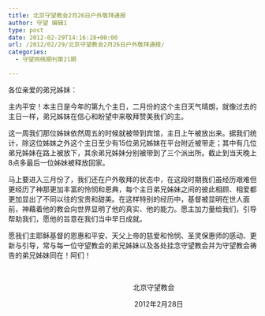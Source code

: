 ```yaml
---
title: 北京守望教会2月26日户外敬拜通报
author: 守望 编辑1
type: post
date: 2012-02-29T14:16:28+00:00
url: /2012/02/29/北京守望教会2月26日户外敬拜通报/
categories:
  - 守望网络期刊第21期

---
```

<p style="text-align: left;" align="center">
  各位亲爱的弟兄姊妹：
</p>

主内平安！本主日是今年的第九个主日，二月份的这个主日天气晴朗，就像过去的主日一样，弟兄姊妹在信心和盼望中来敬拜赞美我们的主。

这一周我们那位姊妹依然周五的时候就被带到宾馆，主日上午被放出来。据我们统计，除这位姊妹之外这个主日至少有15位弟兄姊妹在平台附近被带走；其中有几位弟兄姊妹在路上被放下，其余弟兄姊妹分别被带到了三个派出所。截止到当天晚上8点多最后一位姊妹被释放回家。<!--more-->

马上要进入三月份了，我们还在户外敬拜的状态中，在这段时期我们虽经历艰难但更经历了神那更加丰富的怜悯和恩典，每个主日弟兄姊妹之间的彼此相顾、相爱都更加显出了不同以往的宝贵和甜美。在这样特别的经历中，基督被显明在世人面前，神藉着他的教会向世界显明了他的真实、他的能力。愿主加力量给我们，引导帮助我们，愿他的旨意在我们当中早日成就。

愿我们主耶稣基督的恩惠和平安、天父上帝的慈爱和怜悯、圣灵保惠师的感动、更新与引导，常与每一位守望教会的弟兄姊妹以及各处挂念守望教会并为守望教会祷告的弟兄姊妹同在！阿们！

&nbsp;

<p align="center">
                        北京守望教会
</p>

<p align="center">
                             2012年2月28日
</p>

&nbsp;
